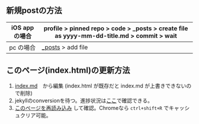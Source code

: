 <link rel="stylesheet" type="text/css" href="/assets/css/styles.css">

## 新規postの方法

iOS app の場合|profile > pinned repo > code > _posts > create file as yyyy-mm-dd-title.md > commit > wait
-|-
pc の場合|[_posts](https://github.com/jamad/jamad.github.io/tree/master/_posts) > add file

## このページ(index.html)の更新方法 
1. [index.md](https://github.com/jamad/jamad.github.io/edit/master/index.md)　から編集 (index.html が既存だと index.md が上書きできないので削除)
2. jekyllのconversionを待つ。進捗状況は[ここ](https://github.com/jamad/jamad.github.io/actions)で確認できる。
3. [このページを再読み込み](https://jamad.github.io/) して確認。Chromeなら `ctrl+shift+R` でキャッシュクリア可能。

